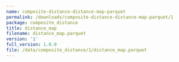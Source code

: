 ```yaml
---
name: composite-distance-distance-map-parquet
permalink: /downloads/composite-distance-distance-map-parquet/1
package: composite_distance
title: distance_map
filename: distance_map.parquet
version: '1'
full_version: 1.0.0
file: /data/composite_distance/1/distance_map.parquet
---
```

